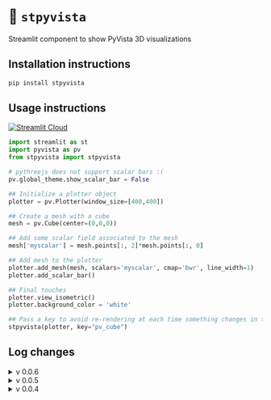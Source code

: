 # 🧊 `stpyvista`

Streamlit component to show PyVista 3D visualizations

## Installation instructions 

```sh
pip install stpyvista
```

## Usage instructions

<a href="https://stpyvista.streamlit.app"><img alt="Streamlit Cloud" src="https://static.streamlit.io/badges/streamlit_badge_black_white.svg"></a>

```python
import streamlit as st
import pyvista as pv
from stpyvista import stpyvista

# pythreejs does not support scalar bars :(
pv.global_theme.show_scalar_bar = False 

## Initialize a plotter object
plotter = pv.Plotter(window_size=[400,400])

## Create a mesh with a cube 
mesh = pv.Cube(center=(0,0,0))

## Add some scalar field associated to the mesh
mesh['myscalar'] = mesh.points[:, 2]*mesh.points[:, 0]

## Add mesh to the plotter
plotter.add_mesh(mesh, scalars='myscalar', cmap='bwr', line_width=1)
plotter.add_scalar_bar()

## Final touches
plotter.view_isometric()
plotter.background_color = 'white'

## Pass a key to avoid re-rendering at each time something changes in the page
stpyvista(plotter, key="pv_cube")
```

## Log changes

<details>
<summary>
v 0.0.6
</summary>
- Replaced pythreejs backend for panel backend. This is a temporary solution as pyvista will remove panel support in favor of trame.
</details>

<details>
<summary>
v 0.0.5
</summary>
- Support transparent backgrounds to blend with streamlit's web app theme.
- Add a control to spin along a certain axis the first mesh passed to the plotter.
</details>

<details>
<summary>
v 0.0.4
</summary>
- Pass a key to the stpyvista component to avoid re-rendering at every streamlit interaction
- Using ipywidgets `embed_minimal_html` directly instead of pyvista `export_html`. 
- Update examples as a multipage streamlit app
</details>